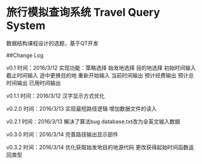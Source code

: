 ﻿# 旅行模拟查询系统 Travel Query System
数据结构课程设计的选题，基于QT开发

##Change Log

v0.1 
时间：2016/3/12
实现功能：策略选择 始发地选择 目的地选择 初始时间输入 截止时间输入
途中更换目的地 重新开始输入 当前时间输出 预计经费输出
预计总时间输出 已用时间输出

v0.1.1
时间：2016/3/12
汉字显示方式优化

v0.2.0
时间：2016/3/13
实现最短路径逻辑
增加数据文件的读入

v0.2.1
时间：2016/3/13
解决了算法bug
database.txt改为全英文输入数据

v0.3.0
时间：2016/3/14
完善路径输出显示部件

v0.3.2
时间：2016/3/14
优化获取始发地目的地源代码
更改获得起始时间函数返回类型